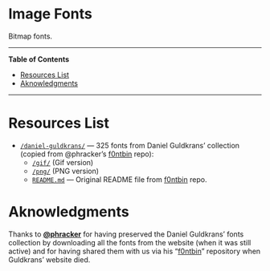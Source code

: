 Image Fonts
===========

Bitmap fonts.

------------------------------------------------------------------------

**Table of Contents**

<!-- #toc -->
-   [Resources List](#resources-list)
-   [Aknowledgments](#aknowledgments)

<!-- /toc -->

------------------------------------------------------------------------

Resources List
==============

-   [`/daniel-guldkrans/`](./daniel-guldkrans/) — 325 fonts from Daniel Guldkrans’ collection (copied from @phracker’s [f0ntbin](https://github.com/phracker/f0ntbin) repo):
    -   [`/gif/`](./daniel-guldkrans/gif/) (Gif version)
    -   [`/png/`](./daniel-guldkrans/png/) (PNG version)
    -   [`README.md`](./daniel-guldkrans/README.md) — Original README file from [f0ntbin](https://github.com/phracker/f0ntbin) repo.

Aknowledgments
==============

Thanks to [**@phracker**](https://github.com/phracker) for having preserved the Daniel Guldkrans’ fonts collection by downloading all the fonts from the website (when it was still active) and for having shared them with us via his “[f0ntbin](https://github.com/phracker/f0ntbin)” repository when Guldkrans’ website died.
